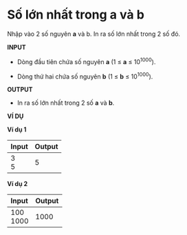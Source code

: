 # Số lớn nhất trong **a** và **b** 

Nhập vào 2 số nguyên **a** và b. In ra số lớn nhất trong 2 số đó.

**INPUT**

- Dòng đầu tiên chứa số nguyên **a** (1 ≤ **a** ≤ 10<sup>1000</sup>).

- Dòng thứ hai chứa số nguyên **b** (1 ≤ **b** ≤ 10<sup>1000</sup>).

**OUTPUT**

- In ra số lớn nhất trong 2 số **a** và **b**.

**VÍ DỤ**

**Ví dụ 1**

| Input | Output |
|:-------|:--------|
| 3 <br> 5 | 5 |

**Ví dụ 2**

| Input | Output |
|:-------|:--------|
| 100 <br> 1000 | 1000 |
